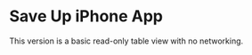 Save Up iPhone App
==================

This version is a basic read-only table view with no networking.
